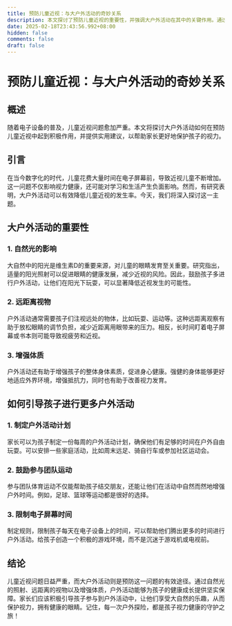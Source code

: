 ```yaml
---
title: 预防儿童近视：与大户外活动的奇妙关系
description: 本文探讨了预防儿童近视的重要性，并强调大户外活动在其中的关键作用。通过丰富的内容和实际案例，帮助家长们关注孩子的视力健康。
date: 2025-02-18T23:43:56.992+08:00
hidden: false
comments: false
draft: false
---
```


# 预防儿童近视：与大户外活动的奇妙关系

## 概述

随着电子设备的普及，儿童近视问题愈加严重。本文将探讨大户外活动如何在预防儿童近视中起到积极作用，并提供实用建议，以帮助家长更好地保护孩子的视力。

## 引言

在当今数字化的时代，儿童花费大量时间在电子屏幕前，导致近视儿童不断增加。这一问题不仅影响视力健康，还可能对学习和生活产生负面影响。然而，有研究表明，大户外活动可以有效降低儿童近视的发生率。今天，我们将深入探讨这一主题。

## 大户外活动的重要性

### 1. 自然光的影响

大自然中的阳光是维生素D的重要来源，对儿童的眼睛发育至关重要。研究指出，适量的阳光照射可以促进眼睛的健康发展，减少近视的风险。因此，鼓励孩子多进行户外活动，让他们在阳光下玩耍，可以显著降低近视发生的可能性。

### 2. 远距离视物

户外活动通常需要孩子们注视远处的物体，比如玩耍、运动等。这种远距离观察有助于放松眼睛的调节负担，减少近距离用眼带来的压力。相反，长时间盯着电子屏幕或书本则可能导致视疲劳和近视。

### 3. 增强体质

户外活动还有助于增强孩子的整体身体素质，促进身心健康。强健的身体能够更好地适应外界环境，增强抵抗力，同时也有助于改善视力发育。

## 如何引导孩子进行更多户外活动

### 1. 制定户外活动计划

家长可以为孩子制定一份每周的户外活动计划，确保他们有足够的时间在户外自由玩耍。可以安排一些家庭活动，比如周末远足、骑自行车或参加社区运动会。

### 2. 鼓励参与团队运动

参与团队体育运动不仅能帮助孩子结交朋友，还能让他们在活动中自然而然地增强户外时间。例如，足球、篮球等运动都是很好的选择。

### 3. 限制电子屏幕时间

制定规则，限制孩子每天在电子设备上的时间，可以帮助他们腾出更多的时间进行户外活动。给孩子创造一个积极的游戏环境，而不是沉迷于游戏机或电视前。

## 结论

儿童近视问题日益严重，而大户外活动则是预防这一问题的有效途径。通过自然光的照射、远距离的视物以及增强体质，户外活动能够为孩子的健康成长提供坚实保障。家长们应该积极引导孩子参与到户外活动中，让他们享受大自然的乐趣，从而保护视力，拥有健康的眼睛。记住，每一次户外探险，都是孩子视力健康的守护之旅！